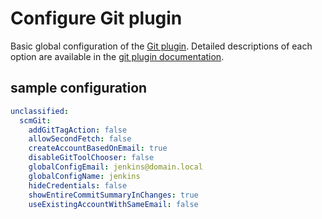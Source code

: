 # Configure Git plugin

Basic global configuration of the [Git plugin](https://plugins.jenkins.io/git).
Detailed descriptions of each option are available in the [git plugin documentation](https://plugins.jenkins.io/git/#plugin-content-global-configuration).

## sample configuration

```yaml
unclassified:
  scmGit:
    addGitTagAction: false
    allowSecondFetch: false
    createAccountBasedOnEmail: true
    disableGitToolChooser: false
    globalConfigEmail: jenkins@domain.local
    globalConfigName: jenkins
    hideCredentials: false
    showEntireCommitSummaryInChanges: true
    useExistingAccountWithSameEmail: false
```

